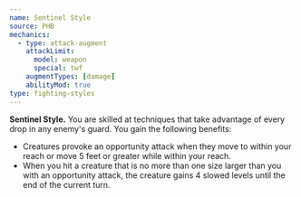 ```yaml
---
name: Sentinel Style
source: PHB
mechanics:
  - type: attack-augment
    attackLimit:
      model: weapon
      special: twf
    augmentTypes: [damage]
    abilityMod: true
type: fighting-styles
---
```

__Sentinel Style.__ You are skilled at techniques that take advantage of every drop in any enemy's guard. You gain the following benefits:
- Creatures provoke an opportunity attack when they move to within your reach or move 5 feet or greater while within your reach.
- When you hit a creature that is no more than one size larger than you with an opportunity attack, the creature gains 4 slowed levels until the end of the current turn.
